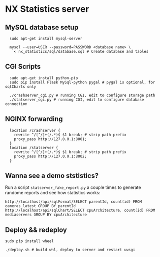 # NX Statistics server

## MySQL database setup

```
  sudo apt-get install mysql-server

  mysql --user=USER --password=PASSWORD <database name> \
    < nx_statistics/sql/database.sql # Create database and tables
```


## CGI Scripts

```
  sudo apt-get install python-pip
  sudo pip install Flask MySql-python pygal # pygal is optional, for sqlCharts only

  ./crashserver_cgi.py # running CGI, edit to configure storage path
  ./statserver_cgi.py # running CGI, edit to configure database connection
```


## NGINX forwarding

```
  location /crashserver {
    rewrite ^/[^/]+(/.*)$ $1 break; # strip path prefix
    proxy_pass http://127.0.0.1:8001;
  }
  location /statserver {
    rewrite ^/[^/]+(/.*)$ $1 break; # strip path prefix
    proxy_pass http://127.0.0.1:8002;
  }
```

## Wanna see a demo ststistics?

Run a script `statserver_fake_report.py` a couple times to generate randome reports and
see how statistics works:

```
http://localhost/api/sqlFormat/SELECT parentId, count(id) FROM cameras_latest GROUP BY parentId
http://localhost/api/sqlChart/SELECT cpuArchitecture, count(id) FROM mediaservers GROUP BY cpuArchitecture
```

## Deploy && redeploy

```
sudo pip install wheel

./deploy.sh # build whl, deploy to server and restart uwsgi
```
